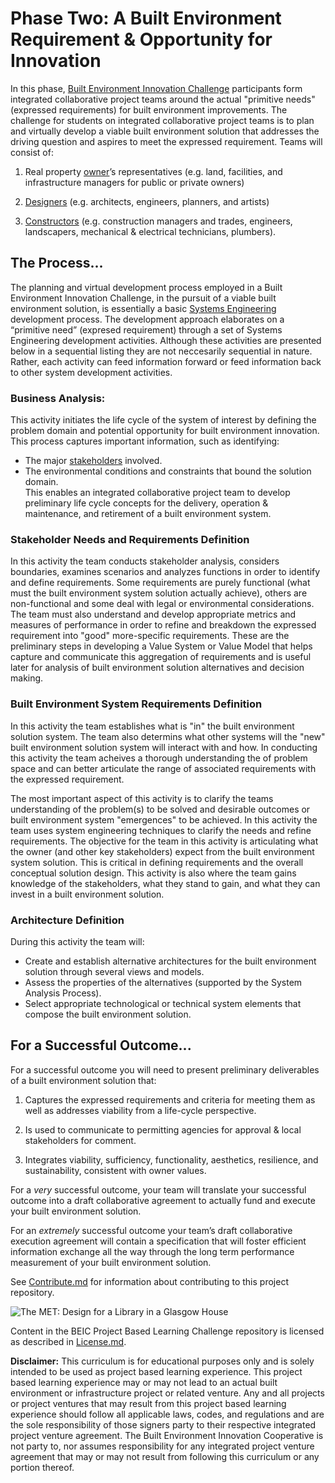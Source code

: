 # Phase Two: A Built Environment Requirement & Opportunity for Innovation

In this phase, [Built Environment Innovation Challenge](https://github.com/BEICOOP/BEICPBLChallenge) participants form integrated collaborative project teams around the actual "primitive needs" (expressed requirements) for built environment improvements.  The challenge for students on integrated collaborative project teams is to plan and virtually develop a viable built environment solution that addresses the driving question and aspires to meet the expressed requirement.  Teams will consist of:

1. Real property [owner](https://github.com/BEICOOP/BEICPBLChallenge/blob/master/Phase3/Stakeholders_Roles/Owner.md)’s representatives (e.g. land, facilities, and infrastructure managers for public or private owners)

2. [Designers](https://github.com/BEICOOP/BEICPBLChallenge/blob/master/Phase3/Stakeholders_Roles/Designer.md) (e.g. architects, engineers, planners, and artists)

3. [Constructors](https://github.com/BEICOOP/BEICPBLChallenge/blob/master/Phase3/Stakeholders_Roles/Constructor.md) (e.g. construction managers and trades, engineers, landscapers, mechanical & electrical technicians, plumbers).  

## The Process...

The planning and virtual development process employed in a Built Environment Innovation Challenge, in the pursuit of a viable built environment solution, is essentially a basic [Systems Engineering](http://sebokwiki.org/wiki/Introduction_to_Systems_Engineering) development process.  The development approach elaborates on a “primitive need” (expresed requirement) through a set of Systems Engineering development activities.  Although these activities are presented below in a sequential listing they are not neccesarily sequential in nature.  Rather, each activity can feed information forward or feed information back to other system development activities.

### Business Analysis:

This activity initiates the life cycle of the system of interest by defining the problem domain and potential opportunity for built environment innovation.  This process captures important information, such as identifying:
* The major [stakeholders](http://sebokwiki.org/wiki/Stakeholder_(glossary)) involved.  
* The environmental conditions and constraints that bound the solution domain.  
This enables an integrated collaborative project team to develop preliminary life cycle concepts for the delivery, operation & maintenance, and retirement of a built environment system.

### Stakeholder Needs and Requirements Definition

In this activity the team conducts stakeholder analysis, considers boundaries, examines scenarios and analyzes functions in order to identify and define requirements.  Some requirements are purely functional (what must the built environment system solution actually achieve), others are non-functional and some deal with legal or environmental considerations.  The team must also understand and develop appropriate metrics and measures of performance in order to refine and breakdown the expressed requirement into "good" more-specific requirements.  These are the preliminary steps in developing a Value System or Value Model that helps capture and communicate this aggregation of requirements and is useful later for analysis of built environment solution alternatives and decision making.

### Built Environment System Requirements Definition

In this activity the team establishes what is "in" the built environment solution system.  The team also determins what other systems will the "new" built environment solution system will interact with and how.  In conducting this activity the team acheives a thorough understanding the of problem space and can better articulate the range of associated requirements with the expressed requirement.

The most important aspect of this activity is to clarify the teams understanding of the problem(s) to be solved and desirable outcomes or built environment system "emergences" to be achieved.  In this activity the team uses system engineering techniques to clarify the needs and refine requirements.  The objective for the team in this activity is articulating what the owner (and other key stakeholders) expect from the built environment system solution.  This is critical in defining requirements and the overall conceptual solution design.  This activity is also where the team gains knowledge of the stakeholders, what they stand to gain, and what they can invest in a built environment solution.

### Architecture Definition

During this activity the team will:
* Create and establish alternative architectures for the built environment solution through several views and models.
* Assess the properties of the alternatives (supported by the System Analysis Process). 
* Select appropriate technological or technical system elements that compose the built environment solution.

## For a Successful Outcome...

For a successful outcome you will need to present preliminary deliverables of a built environment solution that:

1. Captures the expressed requirements and criteria for meeting them as well as addresses viability from a life-cycle perspective.

2. Is used to communicate to permitting agencies for approval & local stakeholders for comment.

3. Integrates viability, sufficiency, functionality, aesthetics, resilience, and sustainability, consistent with owner values. 

For a *very* successful outcome, your team will translate your successful outcome into a draft collaborative agreement to actually fund and execute your built environment solution.  

For an *extremely* successful outcome your team’s draft collaborative execution agreement will contain a specification that will foster efficient information exchange all the way through the long term performance measurement of your built environment solution.

See [Contribute.md](https://github.com/BEICBIM/BEICPBLChallenge/blob/master/Contribute.md) for information about contributing to this project repository.

![The MET: Design for a Library in a Glasgow House](http://images.metmuseum.org/CRDImages/ma/original/DP206759.jpg)

Content in the BEIC Project Based Learning Challenge repository is licensed as described in [License.md](https://github.com/BEICBIM/BEICPBLChallenge/blob/master/License.md).

**Disclaimer:** This curriculum is for educational purposes only and is solely intended to be used as project based learning experience.  This project based learning experience may or may not lead to an actual built environment or infrastructure project or related venture.  Any and all projects or project ventures that may result from this project based learning experience should follow all applicable laws, codes, and regulations and are the sole responsibility of those signers party to their respective integrated project venture agreement.  The Built Environment Innovation Cooperative is not party to, nor assumes responsibility for any integrated project venture agreement that may or may not result from following this curriculum or any portion thereof.
